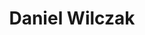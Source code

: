 ---
title: "Daniel Wilczak"
collection: people
category: former
image: "/images/bio-photo.jpg"
role: "Principal Investigator"
department: "College of Engineering/Arts & Sciences, Computer Science/Mathematics Department, ERAU"
degree: "B.S. - Computer Science, B.S. - Computational Mathematics"
---
